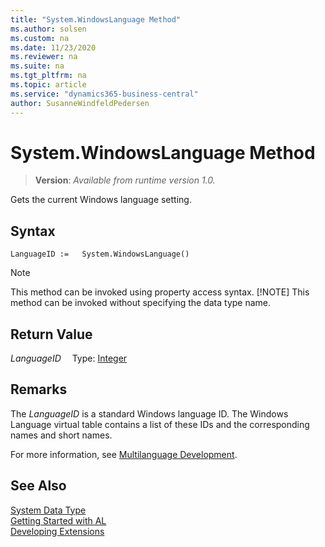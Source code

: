 ```yaml
---
title: "System.WindowsLanguage Method"
ms.author: solsen
ms.custom: na
ms.date: 11/23/2020
ms.reviewer: na
ms.suite: na
ms.tgt_pltfrm: na
ms.topic: article
ms.service: "dynamics365-business-central"
author: SusanneWindfeldPedersen
---
```

[//]: # (START>DO_NOT_EDIT)
[//]: # (IMPORTANT:Do not edit any of the content between here and the END>DO_NOT_EDIT.)
[//]: # (Any modifications should be made in the .xml files in the ModernDev repo.)
# System.WindowsLanguage Method
> **Version**: _Available from runtime version 1.0._

Gets the current Windows language setting.


## Syntax
```
LanguageID :=   System.WindowsLanguage()
```
> [!NOTE]
> This method can be invoked using property access syntax.
> [!NOTE]
> This method can be invoked without specifying the data type name.


## Return Value
*LanguageID*
&emsp;Type: [Integer](../integer/integer-data-type.md)



[//]: # (IMPORTANT: END>DO_NOT_EDIT)

## Remarks

The *LanguageID* is a standard Windows language ID. The Windows Language virtual table contains a list of these IDs and the corresponding names and short names.  
  
For more information, see [Multilanguage Development](../../devenv-multilanguage-development.md).  
  
## See Also

[System Data Type](system-data-type.md)  
[Getting Started with AL](../../devenv-get-started.md)  
[Developing Extensions](../../devenv-dev-overview.md)